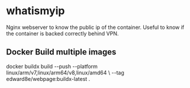 # whatismyip
Nginx webserver to know the public ip of the container. Useful to know if the container is backed correctly behind VPN.

## Docker Build multiple images
docker buildx build --push --platform linux/arm/v7,linux/arm64/v8,linux/amd64 \ --tag edward8e/webpage:buildx-latest .
